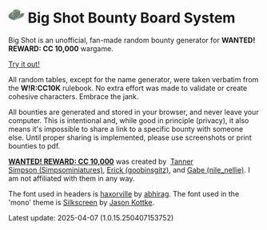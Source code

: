 # ![Big Shot BBS logo](favicon.png) Big Shot Bounty Board System

Big Shot is an unofficial, fan-made random bounty generator for **WANTED! REWARD: CC 10,000** wargame.

[Try it out!](https://bigshotbbs.github.io/)

All random tables, except for the name generator, were taken verbatim from the **W!R:CC10K** rulebook. No extra effort was made to validate or create cohesive characters. Embrace the jank.

All bounties are generated and stored in your browser, and never leave your computer. This is intentional and, while good in principle (privacy), it also means it's impossible to share a link to a specific bounty with someone else. Until proper sharing is implemented, please use screenshots or print bounties to pdf.

[**WANTED! REWARD: CC 10,000**](https://poodong.boards.net/) was created by&nbsp; [Tanner Simpson&nbsp;(Simpsominiatures)](https://linktr.ee/TannerSimpson), [Erick&nbsp;(goobinsgitz)](https://www.instagram.com/goobinsgitz/), and [Gabe&nbsp;(nile_nellie)](https://www.instagram.com/nile_nellie/). I am not affiliated with them in any way.

The font used in headers is [haxorville](https://www.abhirag.com/haxorville/) by [abhirag](https://www.abhirag.com/).
The font used in the 'mono' theme is [Silkscreen](https://kottke.org/plus/type/silkscreen/) by [Jason Kottke](https://kottke.org/).


Latest update: 2025-04-07 (1.0.15.250407153752)

